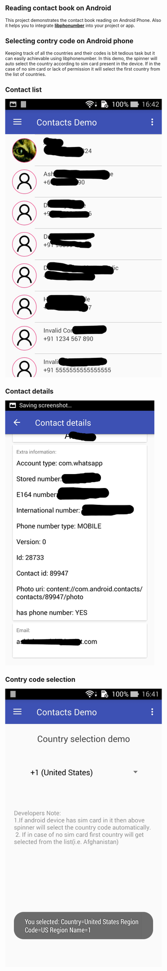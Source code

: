 ## Reading contact book on Android

This project demonstrates the contact book reading on Android Phone. Also it helps you to integrate [**libphonumber**](https://github.com/googlei18n/libphonenumber) into your project or app.


## Selecting contry code on Android phone
Keeping track of all the countries and their codes is bit tedious task but it can easily achievable using libphonenumber. In this demo, the spinner will auto select the country according to sim card present in the device. If in the case of no sim card or lack of permission it will select the first country from the list of countries. 

## Contact list
![Contact list](https://github.com/ashishmodak/contact-reading-android/blob/master/images/contact_list.jpg "Contact list")


## Contact details
![Contact details](https://github.com/ashishmodak/contact-reading-android/blob/master/images/contact_details.jpg "Contact details")

## Contry code selection
![County selection](https://github.com/ashishmodak/contact-reading-android/blob/master/images/country_selection.jpg "County selection")

